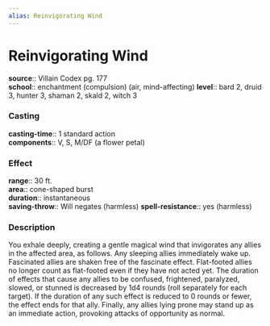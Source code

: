 ```yaml
---
alias: Reinvigorating Wind
---
```


# Reinvigorating Wind 

**source**:: Villain Codex pg. 177  
**school**:: enchantment (compulsion) (air, mind-affecting)
**level**:: bard 2, druid 3, hunter 3, shaman 2, skald 2, witch 3

### Casting 

**casting-time**:: 1 standard action  
**components**:: V, S, M/DF (a flower petal)

### Effect 

**range**:: 30 ft.  
**area**:: cone-shaped burst  
**duration**:: instantaneous  
**saving-throw**:: Will negates (harmless)
**spell-resistance**:: yes (harmless)

### Description 

You exhale deeply, creating a gentle magical wind that invigorates any allies in the affected area, as follows. Any sleeping allies immediately wake up. Fascinated allies are shaken free of the fascinate effect. Flat-footed allies no longer count as flat-footed even if they have not acted yet. The duration of effects that cause any allies to be confused, frightened, paralyzed, slowed, or stunned is decreased by 1d4 rounds (roll separately for each target). If the duration of any such effect is reduced to 0 rounds or fewer, the effect ends for that ally. Finally, any allies lying prone may stand up as an immediate action, provoking attacks of opportunity as normal.

